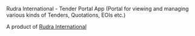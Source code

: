 Rudra International - Tender Portal App
(Portal for viewing and managing various kinds of Tenders, Quotations, EOIs etc.)

A product of <a href="http://www.rudra.com.np">Rudra International</a>

